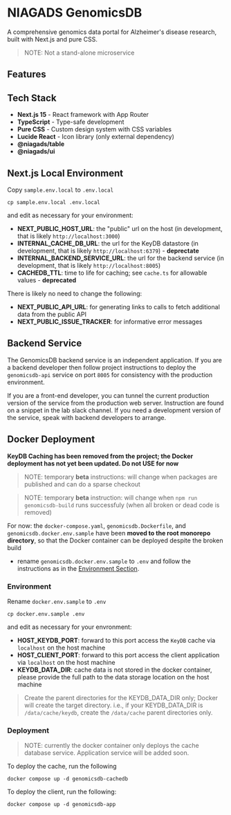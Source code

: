 # NIAGADS GenomicsDB

A comprehensive genomics data portal for Alzheimer's disease research, built with Next.js and pure CSS.

> NOTE: Not a stand-alone microservice

## Features

## Tech Stack

- **Next.js 15** - React framework with App Router
- **TypeScript** - Type-safe development
- **Pure CSS** - Custom design system with CSS variables
- **Lucide React** - Icon library (only external dependency)
- **@niagads/table**
- **@niagads/ui**

## Next.js Local Environment

Copy `sample.env.local` to `.env.local`

```cp sample.env.local .env.local```

and edit as necessary for your environment:

- **NEXT_PUBLIC_HOST_URL**: the "public" url on the host (in development, that is likely `http://localhost:3000`)
- **INTERNAL_CACHE_DB_URL**: the url for the KeyDB datastore (in development, that is likely `http://localhost:6379`) - **deprectate**
- **INTERNAL_BACKEND_SERVICE_URL**: the url for the backend service (in development, that is likely `http://localhost:8005`)
- **CACHEDB_TTL**: time to life for caching; see `cache.ts` for allowable values - **deprecated**

There is likely no need to change the following:

- **NEXT_PUBLIC_API_URL**: for generating links to calls to fetch additional data from the public API
- **NEXT_PUBLIC_ISSUE_TRACKER**: for informative error messages

## Backend Service

The GenomicsDB backend service is an independent application.  If you are a backend developer then follow project instructions to deploy the `genomicsdb-api` service on port `8005` for consistency with the production environment.

If you are a front-end developer, you can tunnel the current production version of the service from the production web server.  Instruction are found on a snippet in the lab slack channel.  If you need a development version of the service, speak with backend developers to arrange.

## Docker Deployment

**KeyDB Caching has been removed from the project; the Docker deployment has not yet been updated.  Do not USE for now**

> NOTE: temporary **beta** instructions: will change when packages are published and can do a sparse checkout

> NOTE: temporary **beta** instruction: will change when `npm run genomicsdb-build` runs successfuly (when all broken or dead code is removed)

For now: the `docker-compose.yaml`, `genomicsdb.Dockerfile`, and `genomicsdb.docker.env.sample` have been **moved to the root monorepo directory**, so that the Docker container can be deployed despite the broken build

* rename `genomicsdb.docker.env.sample`  to `.env` and follow the instructions as in the [Environment Section](#environment).

### Environment

Rename `docker.env.sample` to `.env`

```cp docker.env.sample .env```

and edit as necessary for your envronment:

- **HOST_KEYDB_PORT**: forward to this port access the `KeyDB` cache via `localhost` on the host machine
- **HOST_CLIENT_PORT**: forward to this port access the client application via `localhost` on the host machine
- **KEYDB_DATA_DIR**: cache data is not stored in the docker container, please provide the full path to the data storage location on the host machine

> Create the parent directories for the KEYDB_DATA_DIR only; Docker will create the target directory.  i.e., if your KEYDB_DATA_DIR is `/data/cache/keydb`, create the `/data/cache` parent directories only.


### Deployment

> NOTE: currently the docker container only deploys the cache database service.  Application service will be added soon.

To deploy the cache, run the following

```docker compose up -d genomicsdb-cachedb```

To deploy the client, run the following:

```docker compose up -d genomicsdb-app```